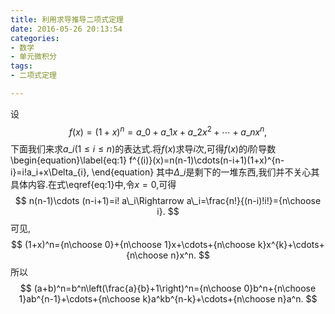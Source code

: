 ```yaml
---
title: 利用求导推导二项式定理
date: 2016-05-26 20:13:54
categories:
- 数学
- 单元微积分
tags:
- 二项式定理

---
```

设
$$
f(x)=(1+x)^n=a\_0+a\_1x+a\_2x^2+\cdots+a\_nx^n,
$$
下面我们来求$a\_i(1\leq i\leq n)$的表达式.将$f(x)$求导$i$次,可得$f(x)$的$i$阶导数
\begin{equation}\label{eq:1}
f^{(i)}(x)=n(n-1)\cdots(n-i+1)(1+x)^{n-i}=i!a\_i+x\Delta\_{i},
\end{equation}
其中$\Delta\_{i}$是剩下的一堆东西,我们并不关心其具体内容.在式\eqref{eq:1}中,令$x=0$,可得
$$
n(n-1)\cdots (n-i+1)=i! a\_i\Rightarrow
a\_i=\frac{n!}{(n-i)!i!}={n\choose i}.
$$
可见,
$$
(1+x)^n={n\choose 0}+{n\choose 1}x+\cdots+{n\choose
  k}x^{k}+\cdots+{n\choose n}x^n.
$$
所以
$$
(a+b)^n=b^n\left(\frac{a}{b}+1\right)^n={n\choose 0}b^n+{n\choose
  1}ab^{n-1}+\cdots+{n\choose k}a^kb^{n-k}+\cdots+{n\choose n}a^n.
$$